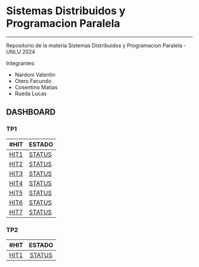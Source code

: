 # Sistemas Distribuidos y Programacion Paralela
-----------------------------------------------
Repositorio de la materia Sistemas Distribuidos y Programacion Paralela - UNLU 2024

Integrantes:
  - Nardoni Valentin
  - Otero Facundo
  - Cosentino Matias
  - Rueda Lucas

## DASHBOARD
### TP1

| #HIT                                                          |      ESTADO      |
| --------                                                      | ------- |
| [HIT1](https://github.com/VNardoni/sdypp/tree/main/TP1/HIT1)  | [STATUS](http://34.73.239.114:8110/status)   |
| [HIT2](https://github.com/VNardoni/sdypp/tree/main/TP1/HIT2)  | [STATUS](http://34.73.239.114:8120/status)   |
| [HIT3](https://github.com/VNardoni/sdypp/tree/main/TP1/HIT3)  | [STATUS](http://34.73.239.114:8130/status)   |
| [HIT4](https://github.com/VNardoni/sdypp/tree/main/TP1/HIT4)  | [STATUS](http://34.73.239.114:8140/status)   |
| [HIT5](https://github.com/VNardoni/sdypp/tree/main/TP1/HIT5)  | [STATUS](http://34.73.239.114:8150/status)   |
| [HIT6](https://github.com/VNardoni/sdypp/tree/main/TP1/HIT6)  | [STATUS](http://34.73.239.114:8160/status)   |
| [HIT7](https://github.com/VNardoni/sdypp/tree/main/TP1/HIT7)  | [STATUS](http://34.73.239.114:8170/status)   |


### TP2

| #HIT  |      ESTADO      |
|----------|:-------------:|
| [HIT1](https://github.com/VNardoni/sdypp/tree/main/TP2/HIT1) |  [STATUS](http://34.73.239.114:8210/status) | 
